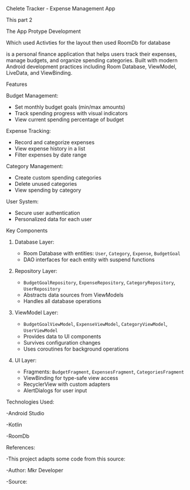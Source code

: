 Chelete Tracker - Expense Management App


This part 2 

The App Protype Development

Which used Activties for the layout then used RoomDb for database

is a personal finance application that helps users track their expenses, manage budgets, and organize spending categories. Built with modern Android development practices including Room Database, ViewModel, LiveData, and ViewBinding.

 Features

Budget Management:
  - Set monthly budget goals (min/max amounts)
  - Track spending progress with visual indicators
  - View current spending percentage of budget

  Expense Tracking:
  - Record and categorize expenses
  - View expense history in a list
  - Filter expenses by date range

  Category Management:
  - Create custom spending categories
  - Delete unused categories
  - View spending by category

  User System:
  - Secure user authentication
  - Personalized data for each user


 Key Components

1. Database Layer:
   - Room Database with entities: `User`, `Category`, `Expense`, `BudgetGoal`
   - DAO interfaces for each entity with suspend functions

2. Repository Layer:
   - `BudgetGoalRepository`, `ExpenseRepository`, `CategoryRepository`, `UserRepository`
   - Abstracts data sources from ViewModels
   - Handles all database operations

3. ViewModel Layer:
   - `BudgetGoalViewModel`, `ExpenseViewModel`, `CategoryViewModel`, `UserViewModel`
   - Provides data to UI components
   - Survives configuration changes
   - Uses coroutines for background operations

4. UI Layer:
   - Fragments: `BudgetFragment`, `ExpensesFragment`, `CategoriesFragment`
   - ViewBinding for type-safe view access
   - RecyclerView with custom adapters
   - AlertDialogs for user input


Technologies Used:

-Android Studio

-Kotlin

-RoomDb

References:

-This project adapts some code from this source:

-Author: Mkr Developer

-Source:
